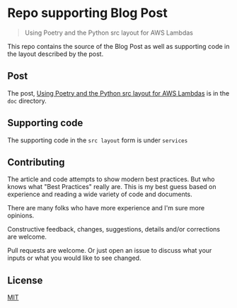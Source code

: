 # Repo supporting Blog Post  
> Using Poetry and the Python src layout for AWS Lambdas

This repo contains the source of the Blog Post as well as supporting code in the layout described by the post.

## Post

The post, [Using Poetry and the Python src layout for AWS Lambdas](doc/using_poetry_and_the_python_src_layout_for_aws_lambdas.md) is in the `doc` directory.

## Supporting code

The supporting code in the `src layout` form is under `services`

## Contributing

The article and code attempts to show modern best practices. But who knows what
"Best Practices" really are. This is my best guess based on experience and
reading a wide variety of code and documents.

There are many folks who have more experience and I'm sure more opinions.

Constructive feedback, changes, suggestions, details and/or corrections are
welcome.

Pull requests are welcome. Or just open an issue to discuss what your inputs or
what you would like to see changed.

## License

[MIT](https://choosealicense.com/licenses/mit/)
